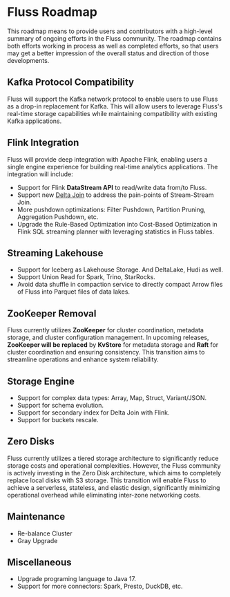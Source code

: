 # Fluss Roadmap

This roadmap means to provide users and contributors with a high-level summary of ongoing efforts in the Fluss community.
The roadmap contains both efforts working in process as well as completed efforts, so that users may get a better impression of the overall status and direction of those developments.

## Kafka Protocol Compatibility

Fluss will support the Kafka network protocol to enable users to use Fluss as a drop-in replacement for Kafka. This will allow users to leverage Fluss's real-time storage capabilities while maintaining compatibility with existing Kafka applications.

## Flink Integration

Fluss will provide deep integration with Apache Flink, enabling users a single engine experience for building real-time analytics applications.
The integration will include:
- Support for Flink **DataStream API** to read/write data from/to Fluss.
- Support new [Delta Join](https://cwiki.apache.org/confluence/display/FLINK/FLIP-486%3A+Introduce+A+New+DeltaJoin) to address the pain-points of Stream-Stream Join.
- More pushdown optimizations: Filter Pushdown, Partition Pruning, Aggregation Pushdown, etc.
- Upgrade the Rule-Based Optimization into Cost-Based Optimization in Flink SQL streaming planner with leveraging statistics in Fluss tables.


## Streaming Lakehouse

- Support for Iceberg as Lakehouse Storage. And DeltaLake, Hudi as well.
- Support Union Read for Spark, Trino, StarRocks.
- Avoid data shuffle in compaction service to directly compact Arrow files of Fluss into Parquet files of data lakes.

## ZooKeeper Removal

Fluss currently utilizes **ZooKeeper** for cluster coordination, metadata storage, and cluster configuration management.
In upcoming releases, **ZooKeeper will be replaced** by **KvStore** for metadata storage and **Raft** for cluster coordination and ensuring consistency.
This transition aims to streamline operations and enhance system reliability.

## Storage Engine

- Support for complex data types: Array, Map, Struct, Variant/JSON.
- Support for schema evolution.
- Support for secondary index for Delta Join with Flink.
- Support for buckets rescale.

## Zero Disks

Fluss currently utilizes a tiered storage architecture to significantly reduce storage costs and operational complexities.
However, the Fluss community is actively investing in the Zero Disk architecture,
which aims to completely replace local disks with S3 storage. This transition will enable Fluss to achieve a
serverless, stateless, and elastic design, significantly minimizing operational overhead while eliminating inter-zone networking costs.

## Maintenance

- Re-balance Cluster
- Gray Upgrade

## Miscellaneous

- Upgrade programing language to Java 17.
- Support for more connectors: Spark, Presto, DuckDB, etc.
